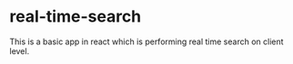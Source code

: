 # real-time-search
This is a basic app in react which is performing real time search on client level.
